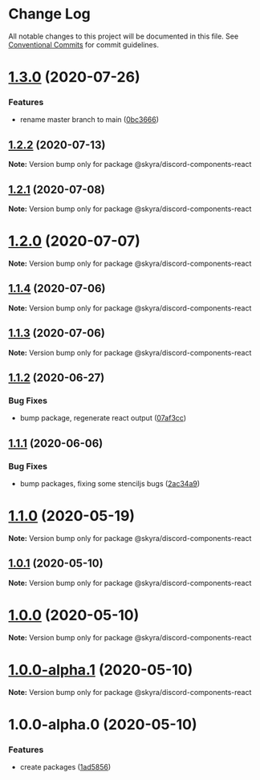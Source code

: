 # Change Log

All notable changes to this project will be documented in this file.
See [Conventional Commits](https://conventionalcommits.org) for commit guidelines.

# [1.3.0](https://github.com/skyra-project/discord-message-components/compare/v1.2.2...v1.3.0) (2020-07-26)


### Features

* rename master branch to main ([0bc3666](https://github.com/skyra-project/discord-message-components/commit/0bc36663a83ab55df4ebb96fc9c69d6809008934))





## [1.2.2](https://github.com/skyra-project/discord-message-components/compare/v1.2.1...v1.2.2) (2020-07-13)

**Note:** Version bump only for package @skyra/discord-components-react





## [1.2.1](https://github.com/skyra-project/discord-message-components/compare/v1.2.0...v1.2.1) (2020-07-08)

**Note:** Version bump only for package @skyra/discord-components-react





# [1.2.0](https://github.com/skyra-project/discord-message-components/compare/v1.1.4...v1.2.0) (2020-07-07)

**Note:** Version bump only for package @skyra/discord-components-react





## [1.1.4](https://github.com/skyra-project/discord-message-components/compare/v1.1.3...v1.1.4) (2020-07-06)

**Note:** Version bump only for package @skyra/discord-components-react





## [1.1.3](https://github.com/skyra-project/discord-message-components/compare/v1.1.2...v1.1.3) (2020-07-06)

**Note:** Version bump only for package @skyra/discord-components-react





## [1.1.2](https://github.com/skyra-project/discord-message-components/compare/v1.1.1...v1.1.2) (2020-06-27)


### Bug Fixes

* bump package, regenerate react output ([07af3cc](https://github.com/skyra-project/discord-message-components/commit/07af3cc4e3ab3df728c4ed91341af2e7a5db3239))





## [1.1.1](https://github.com/skyra-project/discord-message-components/compare/v1.1.0...v1.1.1) (2020-06-06)


### Bug Fixes

* bump packages, fixing some stenciljs bugs ([2ac34a9](https://github.com/skyra-project/discord-message-components/commit/2ac34a9abca911e1abffc9671cb75cb24357335a))





# [1.1.0](https://github.com/skyra-project/discord-message-components/compare/v1.0.1...v1.1.0) (2020-05-19)

**Note:** Version bump only for package @skyra/discord-components-react





## [1.0.1](https://github.com/skyra-project/discord-message-components/compare/v1.0.0...v1.0.1) (2020-05-10)

**Note:** Version bump only for package @skyra/discord-components-react





# [1.0.0](https://github.com/skyra-project/discord-message-components/compare/v1.0.0-alpha.1...v1.0.0) (2020-05-10)

**Note:** Version bump only for package @skyra/discord-components-react





# [1.0.0-alpha.1](https://github.com/skyra-project/discord-message-components/compare/v1.0.0-alpha.0...v1.0.0-alpha.1) (2020-05-10)

**Note:** Version bump only for package @skyra/discord-components-react





# 1.0.0-alpha.0 (2020-05-10)


### Features

* create packages ([1ad5856](https://github.com/skyra-project/discord-message-components/commit/1ad58560916d3988e8dffc58ad97a52828ff5d35))
